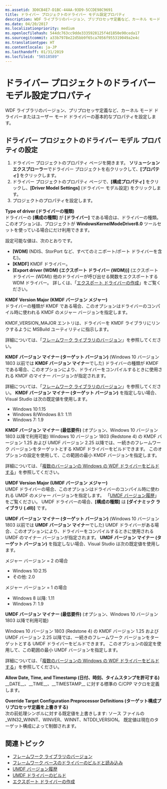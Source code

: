 ```yaml
---
ms.assetid: 3D0CB4E7-D1BC-44AA-93D9-5CCDE98C9691
title: ドライバー プロジェクトのドライバー モデル設定プロパティ
description: WDF ライブラリのバージョン、プリプロセッサ定義など、カーネル モード ドライバーまたはユーザー モード ドライバーの基本的なプロパティを設定します。
ms.date: 04/20/2017
ms.localizationpriority: medium
ms.openlocfilehash: 544dc763cc9dde3335928125f4d1850e90ceda17
ms.sourcegitcommit: a33b7978e22d5bb9f65ca7056f955319049a2e4c
ms.translationtype: HT
ms.contentlocale: ja-JP
ms.lasthandoff: 01/31/2019
ms.locfileid: "56518589"
---
```

# <a name="driver-model-settings-properties-for-driver-projects"></a>ドライバー プロジェクトのドライバー モデル設定プロパティ

WDF ライブラリのバージョン、プリプロセッサ定義など、カーネル モード ドライバーまたはユーザー モード ドライバーの基本的なプロパティを設定します。

## <a name="setting-driver-model-properties-for-driver-projects"></a>ドライバー プロジェクトのドライバー モデル プロパティの設定


1.  ドライバー プロジェクトのプロパティ ページを開きます。 **ソリューション エクスプローラー**でドライバー プロジェクトを右クリックして、**[プロパティ]** をクリックします。
2.  ドライバー プロジェクトのプロパティ ページで、**[構成プロパティ]** をクリックし、**[Driver Model Settings]** (ドライバー モデル設定) をクリックします。
3.  プロジェクトのプロパティを設定します。

**Type of driver (ドライバーの種類)**  
ドライバーの **[構成の種類]** が **[ドライバー]** である場合は、ドライバーの種類。 このオプションは、プロジェクトが **WindowsKernelModeDriver8.0** ツールセットを使っている場合にだけ利用できます。

設定可能な値は、次のとおりです。

* **[WDM]** (NDIS、StorPort など、すべてのミニポート/ポート ドライバーを含む)。
* **[KMDF]** KMDF ドライバー。
* **[Export driver (WDM) (エクスポート ドライバー (WDM))]** (エクスポート ドライバー (WDM)) 他のドライバーが呼び出せる関数をエクスポートする WDM ドライバー。 詳しくは、「[エクスポート ドライバーの作成](https://msdn.microsoft.com/Library/Windows/Hardware/Ff542891)」をご覧ください。

**KMDF Version Major (KMDF バージョン メジャー)**  
ドライバーの種類が KMDF である場合、このオプションはドライバーのコンパイル時に使われる KMDF のメジャー バージョンを指定します。

KMDF\_VERSION\_MAJOR エントリは、ドライバーを KMDF ライブラリにリンクするように MSBuild ユーティリティに指示します。

詳細については、「[フレームワーク ライブラリのバージョン](https://msdn.microsoft.com/Library/Windows/Hardware/Ff542842)」を参照してください。

**KMDF バージョン マイナー (ターゲット バージョン)** (Windows 10 バージョン 1803 以前では **KMDF バージョン マイナー**でした) ドライバーの種類が KMDF である場合、このオプションにより、ドライバーをコンパイルするときに使用される KMDF のマイナー バージョンが指定されます。

詳細については、「[フレームワーク ライブラリのバージョン](https://msdn.microsoft.com/Library/Windows/Hardware/Ff542842)」を参照してください。 **KMDF バージョン マイナー (ターゲット バージョン)** を指定しない場合、Visual Studio は次の既定値を使用します。
* Windows 10:1.15
* Windows 8/Windows 8.1: 1.11
* Windows 7: 1.9

**KMDF バージョン マイナー (最低要件)** (オプション、Windows 10 バージョン 1803 以降で利用可能) Windows 10 バージョン 1803 (Redstone 4) の KMDF バージョン 1.25 および UMDF バージョン 2.25 以降では、一続きのフレームワーク バージョンをターゲットとする KMDF ドライバーをビルドできます。 このオプションの設定を使用して、この範囲の最小 KMDF バージョンを指定します。

詳細については、「[複数のバージョンの Windows の WDF ドライバーをビルドする](../wdf/building-a-wdf-driver-for-multiple-versions-of-windows.md)」を参照してください。

**UMDF Version Major (UMDF バージョン メジャー)**  
UMDF ドライバーの場合、このオプションはドライバーのコンパイル時に使われる UMDF のメジャー バージョンを指定します。 「[UMDF バージョン履歴](https://msdn.microsoft.com/Library/Windows/Hardware/Ff561356)」をご覧ください。 UMDF ドライバーの場合、**[構成の種類]** は **[ダイナミック ライブラリ (.dll)]** です。

**UMDF バージョン マイナー (ターゲット バージョン)** (Windows 10 バージョン 1803 以前では **UMDF バージョン マイナー**でした) UMDF ドライバーがある場合、このオプションにより、ドライバーをコンパイルするときに使用される UMDF のマイナー バージョンが指定されます。 **UMDF バージョン マイナー (ターゲット バージョン)** を指定しない場合、Visual Studio は次の既定値を使用します。

メジャー バージョン = 2 の場合
* Windows 10:2.15
* その他: 2.0

メジャー バージョン = 1 の場合
* Windows 8 以降: 1.11
* Windows 7: 1.9

**UMDF バージョン マイナー (最低要件)** (オプション、Windows 10 バージョン 1803 以降で利用可能)

Windows 10 バージョン 1803 (Redstone 4) の KMDF バージョン 1.25 および UMDF バージョン 2.25 以降では、一続きのフレームワーク バージョンをターゲットとする UMDF ドライバーをビルドできます。 このオプションの設定を使用して、この範囲の最小 UMDF バージョンを指定します。

詳細については、「[複数のバージョンの Windows の WDF ドライバーをビルドする](../wdf/building-a-wdf-driver-for-multiple-versions-of-windows.md)」を参照してください。

**Allow Date, Time, and Timestamp (日付、時刻、タイムスタンプを許可する)**  
\_\_DATE\_\_、\_\_TIME\_\_、\_\_TIMESTAMP\_\_ に対する標準の C/CPP マクロを定義します。

**Override Target Configuration Preprocessor Definitions (ターゲット構成プリプロセッサ定義を上書きする)**  
次の前処理シンボルに対する既定値を上書きします: ソース ファイルの \_WIN32\_WINNT、WINVER、WINNT、NTDDI\_VERSION。 既定値は現在のターゲット構成によって制御されます。

## <a name="related-topics"></a>関連トピック


* [フレームワーク ライブラリのバージョン](https://msdn.microsoft.com/Library/Windows/Hardware/Ff542842)
* [フレームワーク ベースのドライバーのビルドと読み込み](https://msdn.microsoft.com/Library/Windows/Hardware/Ff540730)
* [UMDF バージョン履歴](https://msdn.microsoft.com/Library/Windows/Hardware/Ff561356)
* [UMDF ドライバーのビルド](https://msdn.microsoft.com/Library/Windows/Hardware/Ff540730)
* [エクスポート ドライバーの作成](https://msdn.microsoft.com/Library/Windows/Hardware/Ff542891)
 

 






